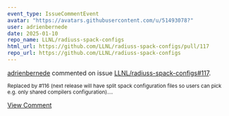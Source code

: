 ```yaml
---
event_type: IssueCommentEvent
avatar: "https://avatars.githubusercontent.com/u/51493078?"
user: adrienbernede
date: 2025-01-10
repo_name: LLNL/radiuss-spack-configs
html_url: https://github.com/LLNL/radiuss-spack-configs/pull/117
repo_url: https://github.com/LLNL/radiuss-spack-configs
---
```


<a href='https://github.com/adrienbernede' target='_blank'>adrienbernede</a> commented on issue <a href='https://github.com/LLNL/radiuss-spack-configs/pull/117' target='_blank'>LLNL/radiuss-spack-configs#117</a>.

<small>Replaced by #116 (next release will have split spack configuration files so users can pick e.g. only shared compilers configuration)....</small>

<a href='https://github.com/LLNL/radiuss-spack-configs/pull/117' target='_blank'>View Comment</a>
